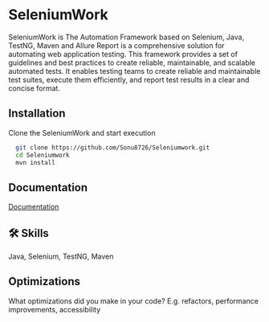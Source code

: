 
# SeleniumWork

SeleniumWork is The Automation Framework based on Selenium, Java, TestNG, Maven and Allure Report is a comprehensive solution for automating web application testing. This framework provides a set of guidelines and best practices to create reliable, maintainable, and scalable automated tests. It enables testing teams to create reliable and maintainable test suites, execute them efficiently, and report test results in a clear and concise format.


## Installation

Clone the SeleniumWork and start execution

```bash
  git clone https://github.com/Sonu8726/Seleniumwork.git
  cd Seleniumwork
  mvn install
```
    
## Documentation

[Documentation](https://linktodocumentation)


## 🛠 Skills
Java, Selenium, TestNG, Maven


## Optimizations

What optimizations did you make in your code? E.g. refactors, performance improvements, accessibility

